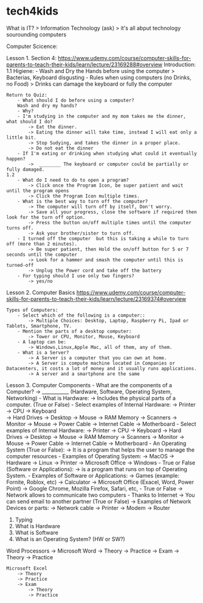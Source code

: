 # tech4kids

What is IT? > Information Technology (ask) > it's all abput technology sourounding computers


Computer Scicence:

Lesson 1. Section 4:
https://www.udemy.com/course/computer-skills-for-parents-to-teach-their-kids/learn/lecture/23169288#overview
Introduction:
    1.1 Higiene:
        - Wash and Dry the Hands before using the computer > Bacterias, Keyboard disgusting
        - Rules when using computers (no Drinks, no Food) > Drinks can damage the keyboard or fully the computer

    Return to Quiz:
        - What should I do before using a computer?
        Wash and dry my hands?
        - Why?
        - I'm studying in the computer and my mom takes me the dinner, what should I do?
            -> Eat the dinner.
            -> Eating the dinner will take time, instead I will eat only a little bit.
            -> Stop Sudying, and takes the dinner in a proper place.
            -> Do not eat the dinner
        - If I'm eating or drinking when studying what could it eventually happen?
            ->  ________ The keyboard or computer could be partially or fully damaged.
    1.2
        - What do I need to do to open a program?
            -> Click once the Program Icon, be super patient and wait until the program opens
            -> Click the Program Icon multiple times.
        - What is the best way to turn off the computer?
            -> The computer will turn off by itself, Don't worry. 
            -> Save all your progress, close the software if required then look for the turn off option. 
            -> Press the button on/off multiple times until the computer turns off. 
            -> Ask your brother/sister to turn off.
        - I turned off the computer  but this is taking a while to turn off (more than 2 minutes).
            -> Be super patient, then Hold the on/off button for 5 or 7 seconds until the computer
            -> Look for a hammer and smash the computer until this is turned-off
            -> Unplug the Power cord and take off the battery
        - For typing should I use only two fingers?
            -> yes/no

Lesson 2. Computer Basics
https://www.udemy.com/course/computer-skills-for-parents-to-teach-their-kids/learn/lecture/23169374#overview


    Types of Computers:
        - Select which of the following is a computer::
            -> Multiple Choices: Desktop, Laptop, Raspberry Pi, Ipad or Tablets, Smartphone, TV.
        - Mention the parts of a desktop computer:
            -> Tower or CPU, Monitor, Mouse, Keyboard
        - A laptop can be:
            -> Windows,Linux,Apple Mac, all of them, any of them.
        - What is a Server?
            -> A Server is a computer that you can own at home.
            -> A Server is compute machine located in Companies or Datacenters, it costs a lot of money and it usually runs applications.
            -> A server and a smartphone are the same

Lesson 3. Computer Components
        - What are the components of a Computer?
            -> ___________ (Hardware, Software, Operating System, Networking)
        - What is Hardware:
            -> Includes the physical parts of a computer. (True or False)
        - Select examples of Internal Hardware:
            -> Printer
            -> CPU
            -> Keyboard            
            -> Hard Drives
            -> Desktop
            -> Mouse
            -> RAM Memory
            -> Scanners
            -> Monitor
            -> Mouse
            -> Power Cable
            -> Internet Cable
            -> Motherboard
        - Select examples of Internal Hardware:
            -> Printer
            -> CPU
            -> Keyboard
            -> Hard Drives
            -> Desktop
            -> Mouse
            -> RAM Memory
            -> Scanners
            -> Monitor
            -> Mouse
            -> Power Cable
            -> Internet Cable
            -> Motherboard
        - An Operating System (True or False):
            -> It is a program that helps the user to manage the computer resources
        - Examples of Operating System:
            -> MacOS
            -> Hardware
            -> Linux
            -> Printer
            -> Microsoft Office
            -> Windows
        - True or False (Software or Applications):
            -> is a program that runs on top of Operating System.
        - Examples of Software or Applications:
            -> Games (example: Fornite, Roblox, etc)
            -> Calculator
            -> Microsoft Office (Exacel, Word, Power Point)
            -> Google Chrome, Mozilla Firefox, Safari, etc,
        - True or False
            -> Network allows to communicate two computers
        - Thanks to Internet
            -> You can send email to another partner (True or False)
        -> Examples of Network Devices or parts:
            -> Network cable
            -> Printer
            -> Modem
            -> Router






1. Typing
2. What is Hardware
3. What is Software
4. What is an Operating System? (HW or SW?)

Word Processors ->
    Microsoft Word
        -> Theory
        -> Practice
        -> Exam
            -> Theory
            -> Practice

    Microsoft Excel
        -> Theory
        -> Practice
        -> Exam
            -> Theory
            -> Practice

